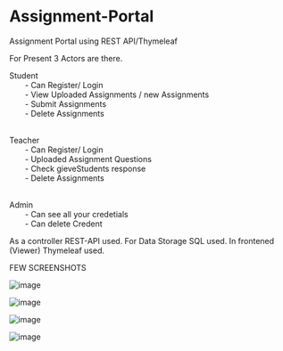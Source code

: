# Assignment-Portal<br>
Assignment Portal using REST API/Thymeleaf
<br>

For Present 3 Actors are there.
<br>

Student <br>
&emsp;&emsp;- Can Register/ Login <br>
&emsp;&emsp;- View Uploaded Assignments / new Assignments <br>
&emsp;&emsp;- Submit Assignments <br>
&emsp;&emsp;- Delete Assignments <br> <br>
        
Teacher <br>
&emsp;&emsp;- Can Register/ Login <br>
&emsp;&emsp;- Uploaded Assignment Questions <br>
&emsp;&emsp;- Check gieveStudents response <br>
&emsp;&emsp;- Delete Assignments <br> <br>
        
Admin <br>
&emsp;&emsp;- Can see all your credetials <br>
&emsp;&emsp;- Can delete Credent <br>


As a controller REST-API used.
For Data Storage SQL used.
In frontened (Viewer) Thymeleaf used.



FEW SCREENSHOTS

![image](https://user-images.githubusercontent.com/61196311/235682504-d72a3a61-1baa-44ea-bfc0-67ec730efde1.png)


![image](https://user-images.githubusercontent.com/61196311/235682482-ece8cb38-edfc-4fde-8442-7e5ab5703eb6.png)


![image](https://user-images.githubusercontent.com/61196311/235682515-f74d3f64-bf98-4a64-8ee4-664b672d7fc2.png)


![image](https://user-images.githubusercontent.com/61196311/235682530-0e86b233-fb26-4c40-96e3-81d0471b7834.png)




